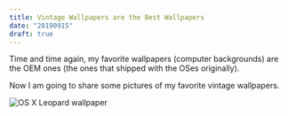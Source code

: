 ```yaml
---
title: Vintage Wallpapers are the Best Wallpapers
date: "20190915"
draft: true
---
```


Time and time again, my favorite wallpapers (computer backgrounds) are the OEM
ones (the ones that shipped with the OSes originally).

Now I am going to share some pictures of my favorite vintage wallpapers.

![OS X Leopard wallpaper](os-x.png)
